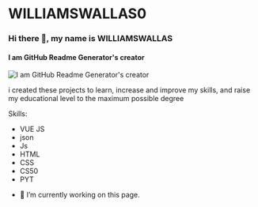 # WILLIAMSWALLAS0
### Hi there 👋, my name is WILLIAMSWALLAS
#### I am GitHub Readme Generator's creator
![I am GitHub Readme Generator's creator](https://pbs.twimg.com/profile_images/1660238080568184832/Jxrc4dJV_400x400.jpg)

i created these projects to learn, increase and improve my skills, and raise my educational level to the maximum possible degree 

Skills: 
* VUE JS
* json
* Js
* HTML
* CSS
* CS50
* PYT

- 🔭 I’m currently working on this page. 





